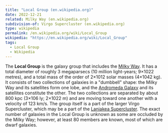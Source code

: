 ```yaml
---
title: "Local Group (en.wikipedia.org)"
date: 2022-12-21
related: Milky Way (en.wikipedia.org)
subdivision-of: Virgo Supercluster (en.wikipedia.org)
type: wikipedia
permalink: /en.wikipedia.org/wiki/Local_Group
wikipedia: "https://en.wikipedia.org/wiki/Local_Group"
tags:
  - Local Group
  - Wikipedia
---
```

The **Local Group** is the galaxy group that includes the [Milky Way](/en.wikipedia.org/wiki/Milky_Way). It has a total diameter of roughly 3 megaparsecs (10 million light-years; 9×1022 metres), and a total mass of the order of 2×1012 solar masses (4×1042 kg). It consists of two collections of galaxies in a "dumbbell" shape: the Milky Way and its satellites form one lobe, and the [Andromeda Galaxy](/en.wikipedia.org/wiki/Andromeda_Galaxy) and its satellites constitute the other. The two collections are separated by about 800 kpc (3×106 ly; 2×1022 m) and are moving toward one another with a velocity of 123 km/s. The group itself is a part of the larger Virgo Supercluster, which may be a part of the [Laniakea Supercluster](/en.wikipedia.org/wiki/Laniakea_Supercluster). The exact number of galaxies in the Local Group is unknown as some are occluded by the Milky Way; however, at least 80 members are known, most of which are dwarf galaxies.